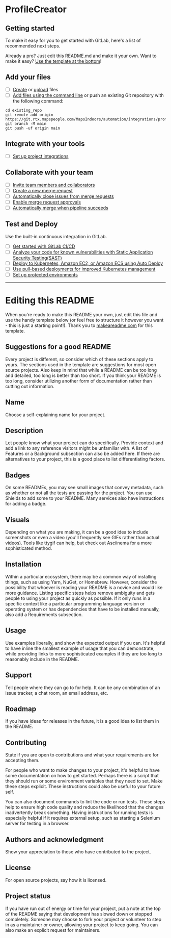 # ProfileCreator

## Getting started

To make it easy for you to get started with GitLab, here's a list of recommended next steps.

Already a pro? Just edit this README.md and make it your own. Want to make it
easy? [Use the template at the bottom](#editing-this-readme)!

## Add your files

- [ ] [Create](https://docs.gitlab.com/ee/user/project/repository/web_editor.html#create-a-file)
  or [upload](https://docs.gitlab.com/ee/user/project/repository/web_editor.html#upload-a-file) files
- [ ] [Add files using the command line](https://docs.gitlab.com/ee/gitlab-basics/add-file.html#add-a-file-using-the-command-line)
  or push an existing Git repository with the following command:

```
cd existing_repo
git remote add origin https://git.rtx.mapspeople.com/MapsIndoors/automation/integrations/profilecreator.git
git branch -M main
git push -uf origin main
```

## Integrate with your tools

- [ ] [Set up project integrations](https://git.rtx.mapspeople.com/MapsIndoors/automation/integrations/profilecreator/-/settings/integrations)

## Collaborate with your team

- [ ] [Invite team members and collaborators](https://docs.gitlab.com/ee/user/project/members/)
- [ ] [Create a new merge request](https://docs.gitlab.com/ee/user/project/merge_requests/creating_merge_requests.html)
- [ ] [Automatically close issues from merge requests](https://docs.gitlab.com/ee/user/project/issues/managing_issues.html#closing-issues-automatically)
- [ ] [Enable merge request approvals](https://docs.gitlab.com/ee/user/project/merge_requests/approvals/)
- [ ] [Automatically merge when pipeline succeeds](https://docs.gitlab.com/ee/user/project/merge_requests/merge_when_pipeline_succeeds.html)

## Test and Deploy

Use the built-in continuous integration in GitLab.

- [ ] [Get started with GitLab CI/CD](https://docs.gitlab.com/ee/ci/quick_start/index.html)
- [ ] [Analyze your code for known vulnerabilities with Static Application Security Testing(SAST)](https://docs.gitlab.com/ee/user/application_security/sast/)
- [ ] [Deploy to Kubernetes, Amazon EC2, or Amazon ECS using Auto Deploy](https://docs.gitlab.com/ee/topics/autodevops/requirements.html)
- [ ] [Use pull-based deployments for improved Kubernetes management](https://docs.gitlab.com/ee/user/clusters/agent/)
- [ ] [Set up protected environments](https://docs.gitlab.com/ee/ci/environments/protected_environments.html)

***

# Editing this README

When you're ready to make this README your own, just edit this file and use the handy template below (or feel
free to structure it however you want - this is just a starting point!). Thank you
to [makeareadme.com](https://www.makeareadme.com/) for this template.

## Suggestions for a good README

Every project is different, so consider which of these sections apply to yours. The sections used in the
template are suggestions for most open source projects. Also keep in mind that while a README can be too long
and detailed, too long is better than too short. If you think your README is too long, consider utilizing
another form of documentation rather than cutting out information.

## Name

Choose a self-explaining name for your project.

## Description

Let people know what your project can do specifically. Provide context and add a link to any reference visitors
might be unfamiliar with. A list of Features or a Background subsection can also be added here. If there are
alternatives to your project, this is a good place to list differentiating factors.

## Badges

On some READMEs, you may see small images that convey metadata, such as whether or not all the tests are
passing for the project. You can use Shields to add some to your README. Many services also have instructions
for adding a badge.

## Visuals

Depending on what you are making, it can be a good idea to include screenshots or even a video (you'll
frequently see GIFs rather than actual videos). Tools like ttygif can help, but check out Asciinema for a more
sophisticated method.

## Installation

Within a particular ecosystem, there may be a common way of installing things, such as using Yarn, NuGet, or
Homebrew. However, consider the possibility that whoever is reading your README is a novice and would like more
guidance. Listing specific steps helps remove ambiguity and gets people to using your project as quickly as
possible. If it only runs in a specific context like a particular programming language version or operating
system or has dependencies that have to be installed manually, also add a Requirements subsection.

## Usage

Use examples liberally, and show the expected output if you can. It's helpful to have inline the smallest
example of usage that you can demonstrate, while providing links to more sophisticated examples if they are too
long to reasonably include in the README.

## Support

Tell people where they can go to for help. It can be any combination of an issue tracker, a chat room, an email
address, etc.

## Roadmap

If you have ideas for releases in the future, it is a good idea to list them in the README.

## Contributing

State if you are open to contributions and what your requirements are for accepting them.

For people who want to make changes to your project, it's helpful to have some documentation on how to get
started. Perhaps there is a script that they should run or some environment variables that they need to set.
Make these steps explicit. These instructions could also be useful to your future self.

You can also document commands to lint the code or run tests. These steps help to ensure high code quality and
reduce the likelihood that the changes inadvertently break something. Having instructions for running tests is
especially helpful if it requires external setup, such as starting a Selenium server for testing in a browser.

## Authors and acknowledgment

Show your appreciation to those who have contributed to the project.

## License

For open source projects, say how it is licensed.

## Project status

If you have run out of energy or time for your project, put a note at the top of the README saying that
development has slowed down or stopped completely. Someone may choose to fork your project or volunteer to step
in as a maintainer or owner, allowing your project to keep going. You can also make an explicit request for
maintainers.
